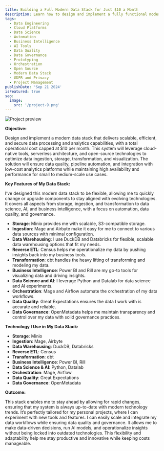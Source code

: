 ```yaml
---
title: Building a Full Modern Data Stack for Just $10 a Month
description: Learn how to design and implement a fully functional modern data stack with scalable, efficient, and secure data processing capabilities—all for just $10 a month. Discover how to leverage cloud-native tools, serverless architecture, and open-source technologies to optimize data ingestion, storage, transformation, and visualization, ensuring data quality, automation, and high performance for small to medium-scale projects. Perfect for personal projects or those looking for an affordable yet powerful data solution.
tags:
  - Data Engineering
  - Cloud Platforms
  - Data Science
  - Automation
  - Business Intelligence
  - AI Tools
  - Data Quality
  - Data Governance
  - Prototyping
  - Orchestration
  - Open Source
  - Modern Data Stack
  - GDPR and Privacy
  - Project Management
publishDate: 'Sep 21 2024'
isFeatured: true
seo:   
  image:
    src: '/project-9.png'
---
```


![Project preview](/project-9.png)

**Objective:**

Design and implement a modern data stack that delivers scalable, efficient, and secure data processing and analytics capabilities, with a total operational cost capped at $10 per month. This system will leverage cloud-native tools, serverless architecture, and open-source technologies to optimize data ingestion, storage, transformation, and visualization. The solution will ensure data quality, pipeline automation, and integration with low-cost analytics platforms while maintaining high availability and performance for small to medium-scale use cases.

**Key Features of My Data Stack:**

I’ve designed this modern data stack to be flexible, allowing me to quickly change or upgrade components to stay aligned with evolving technologies. It covers all aspects from storage, ingestion, and transformation to data science, AI, and business intelligence, with a focus on automation, data quality, and governance.

- **Storage**: Minio provides me with scalable, S3-compatible storage.
- **Ingestion**: Mage and Airbyte make it easy for me to connect to various data sources with minimal configuration.
- **Data Warehousing**: I use DuckDB and Databricks for flexible, scalable data warehousing options that fit my needs.
- **Reverse ETL**: Census helps me operationalize my data by pushing insights back into my business tools.
- **Transformation**: dbt handles the heavy lifting of transforming and modeling my data.
- **Business Intelligence**: Power BI and Rill are my go-to tools for visualizing data and driving insights.
- **Data Science and AI**: I leverage Python and Datalab for data science and AI experiments.
- **Orchestration**: Mage and Airflow automate the orchestration of my data workflows.
- **Data Quality**: Great Expectations ensures the data I work with is accurate and reliable.
- **Data Governance**: OpenMetadata helps me maintain transparency and control over my data with solid governance practices.

**Technology I Use in My Data Stack:**

- **Storage**: Minio
- **Ingestion**: Mage, Airbyte
- **Data Warehousing**: DuckDB, Databricks
- **Reverse ETL**: Census
- **Transformation**: dbt
- **Business Intelligence**: Power BI, Rill
- **Data Science & AI**: Python, Datalab
- **Orchestration**: Mage, Airflow
- **Data Quality**: Great Expectations
- **Data Governance**: OpenMetadata

**Outcome:**

This stack enables me to stay ahead by allowing for rapid changes, ensuring that my system is always up-to-date with modern technology trends. It’s perfectly tailored for my personal projects, where I can experiment with new tools and features. I can easily scale and integrate my data workflows while ensuring data quality and governance. It allows me to make data-driven decisions, run AI models, and operationalize insights without being locked into outdated technologies. This flexibility and adaptability help me stay productive and innovative while keeping costs manageable.
